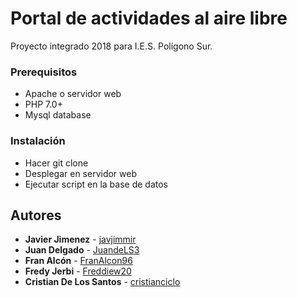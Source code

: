 
# Portal de actividades al aire libre
Proyecto integrado 2018 para I.E.S. Polígono Sur.


### Prerequisitos

 - Apache o servidor web
 - PHP 7.0+
 - Mysql database

### Instalación

- Hacer git clone
- Desplegar en servidor web
- Ejecutar script en la base de datos

## Autores

* **Javier Jimenez** - [javjimmir](https://github.com/javjimmir)
* **Juan Delgado** - [JuandeLS3](https://github.com/JuandeLS3)
* **Fran Alcón** - [FranAlcon96](https://github.com/FranAlcon96)
* **Fredy Jerbi** - [Freddiew20](https://github.com/Freddiew20)
* **Cristian De Los Santos** - [cristianciclo](https://github.com/cristianciclo)
